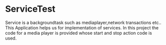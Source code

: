 # ServiceTest
Service is a backgroundtask such as mediaplayer,network transactions etc..
This Application helps us for implementation of services.
In this project the code for a media player is provided whose start and stop action code is used.

